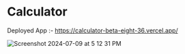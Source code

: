 # Calculator

Deployed App :- https://calculator-beta-eight-36.vercel.app/

![Screenshot 2024-07-09 at 5 12 31 PM](https://github.com/neelamkoli06/Calculator/assets/85050864/88fbf6b7-b281-4cf1-9e16-5772fc978d1d)
